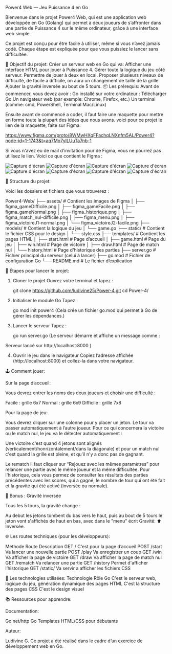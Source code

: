 Power4 Web — Jeu Puissance 4 en Go

Bienvenue dans le projet Power4 Web, qui est une application web développée en Go (Golang) qui permet à deux joueurs de s’affronter dans une partie de Puissance 4 sur le même ordinateur, grâce à une interface web simple.

Ce projet est conçu pour être facile à utiliser, même si vous n’avez jamais codé. Chaque étape est expliquée pour que vous puissiez le lancer sans difficultée.

🧠 Objectif du projet:
Créer un serveur web en Go qui va:
Afficher une interface HTML pour jouer à Puissance 4.
Gérer toute la logique du jeu côté serveur.
Permettre de jouer à deux en local.
Proposer plusieurs niveaux de difficulté, de facile a difficile, on aura un changement de taille de la grille.
Ajouter la gravité inversée au bout de 5 tours.
📦 Les prérequis:
Avant de commencer, vous devez avoir :
Go installé sur votre ordinateur : Télécharger Go
Un navigateur web (par exemple: Chrome, Firefox, etc.)
Un terminal (comme: cmd, PowerShell, Terminal Mac/Linux)

Ensuite avant de commencé a coder, il faut faire une maquette pour mettre en forme toute la plupart des idées que nous avons. voici pour ce projet le lien de la maquette, faite sur Figma: 

https://www.figma.com/proto/8WMwHXqFFachqLNXnfm5AL/Power4?node-id=1-1743&t=aq7Mo7ylLUuTa7nb-1

Si vous n'avez eu de mail d'invitation pour de Figma, vous ne pourrez pas utilisez le lien. Voici ce que contient le Figma :

![Capture d'écran](assets/figma_menu.png)
![Capture d'écran](assets/figma_gameFacile.png)
![Capture d'écran](assets/figma_victoireJ2-facile.png)
![Capture d'écran](assets/figma_gameNormal.png)
![Capture d'écran](assets/figma_victoireJ1-normal.png)
![Capture d'écran](assets/figma_gameDifficile.png)
![Capture d'écran](assets/figma_match_nul-difficile.png)
![Capture d'écran](assets/figma_historique.png)

📁 Structure du projet:

Voici les dossiers et fichiers que vous trouverez :

Power4-Web/
├── assets/        # Contient les images de Figma
│   ├── figma_gameDifficile.png
│   ├── figma_gameFacile.png
│   ├── figma_gameNormal.png
│   ├── figma_historique.png
│   ├── figma_match_nul-difficile.png
│   ├── figma_menu.png
│   ├── figma_victoireJ1-normal.png
│   └── figma_victoireJ2-facile.png
├── models/           # Contient la logique du jeu
│   └── game.go
├── static/           # Contient le fichier CSS pour le design
│   └── style.css
├── templates/        # Contient les pages HTML
│   ├── start.html    # Page d’accueil
│   ├── game.html     # Page du jeu
│   ├── win.html      # Page de victoire
│   ├── draw.html     # Page de match nul
│   └── history.html  # Page d'historique des parties
├── server.go         # Fichier principal du serveur (celui à lancer)
├── go.mod            # Fichier de configuration Go
└── README.md         # Le fichier d’explication

🚀 Étapes pour lancer le projet:

1. Cloner le projet
Ouvrez votre terminal et tapez :

    git clone https://github.com/ludivine25/Power-4.git
    cd Power-4/

2. Initialiser le module Go
Tapez :

    go mod init power4
(Cela crée un fichier go.mod qui permet à Go de gérer les dépendances.)

3. Lancer le serveur
Tapez :

    go run server.go
(Le serveur démarre et affiche un message comme :

Serveur lancé sur http://localhost:8000 )

4. Ouvrir le jeu dans le navigateur
Copiez l’adresse affichée (http://localhost:8000) et collez-la dans votre navigateur.

🕹️ Comment jouer:

Sur la page d’accueil: 

Vous devrez entrer les noms des deux joueurs et choisir une difficulté :

Facile : grille 6x7
Normal : grille 6x9
Difficile : grille 7x8

Pour la page de jeu:

Vous devrez cliquer sur une colonne pour y placer un jeton. 
Le tour va passer automatiquement à l’autre joueur.
Pour ce qui concernera la victoire ou le match nul, le jeu va le détecter automatiquement :

Une victoire c'est quand 4 jetons sont alignés (verticalement/honrizontalement/dans la diagonale) et pour un match nul c'est quand la grille est pleine, et qu'il n'y a donc pas de gagnant.

Le rematch il faut cliquer sur “Rejouez avec les mêmes paramètres” pour relancer une partie avec le même joueur et la même difficultée.
Pour l'historique, cela vous permez de consulter les résultats des parties précédentes avec les scores, qui a gagné, le nombre de tour qui ont été fait et la gravité qui été activé (inversée ou normale).

🧲 Bonus : Gravité inversée

Tous les 5 tours, la gravité change :

Au debut les jetons tombent du bas vers le haut, puis au bout de 5 tours le jeton vont s'affichés de haut en bas, avec dans le "menu" écrit Gravité: ⬆️ Inversée.

🌐 Les routes techniques (pour les développeurs):

Méthode	    Route	    Description
GET	          /	        C'est pour la page d’accueil
POST	     /start	    Va lancer une nouvelle partie
POST	    /play	    Va enregistrer un coup
GET	        /win	    Va afficher la page de victoire
GET	        /draw	    Va afficher la page de match nul
GET	        /rematch	Va relancer une partie
GET	        /history	Permet d'afficher l’historique
GET	        /static/	Va servir a afficher les fichiers CSS

🧱 Les technologies utilisées:
Technologie	    Rôle
Go	            C'est le serveur web, logique du jeu, génération dynamique des pages
HTML	        C'est la structure des pages
CSS	            C'est le design visuel           

📚 Ressources pour apprendre:

Documentation:

Go net/http
Go Templates
HTML/CSS pour débutants

Auteur:

Ludivine G. 
Ce projet a été réalisé dans le cadre d’un exercice de développement web en Go.